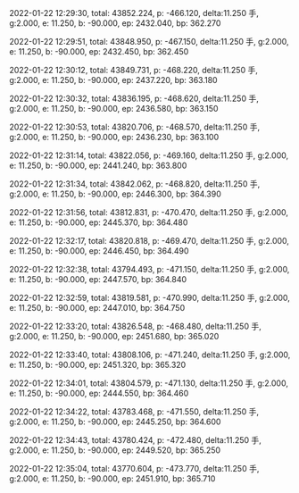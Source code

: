 2022-01-22 12:29:30, total: 43852.224, p: -466.120, delta:11.250 手, g:2.000, e: 11.250, b: -90.000, ep: 2432.040, bp: 362.270

2022-01-22 12:29:51, total: 43848.950, p: -467.150, delta:11.250 手, g:2.000, e: 11.250, b: -90.000, ep: 2432.450, bp: 362.450

2022-01-22 12:30:12, total: 43849.731, p: -468.220, delta:11.250 手, g:2.000, e: 11.250, b: -90.000, ep: 2437.220, bp: 363.180

2022-01-22 12:30:32, total: 43836.195, p: -468.620, delta:11.250 手, g:2.000, e: 11.250, b: -90.000, ep: 2436.580, bp: 363.150

2022-01-22 12:30:53, total: 43820.706, p: -468.570, delta:11.250 手, g:2.000, e: 11.250, b: -90.000, ep: 2436.230, bp: 363.100

2022-01-22 12:31:14, total: 43822.056, p: -469.160, delta:11.250 手, g:2.000, e: 11.250, b: -90.000, ep: 2441.240, bp: 363.800

2022-01-22 12:31:34, total: 43842.062, p: -468.820, delta:11.250 手, g:2.000, e: 11.250, b: -90.000, ep: 2446.300, bp: 364.390

2022-01-22 12:31:56, total: 43812.831, p: -470.470, delta:11.250 手, g:2.000, e: 11.250, b: -90.000, ep: 2445.370, bp: 364.480

2022-01-22 12:32:17, total: 43820.818, p: -469.470, delta:11.250 手, g:2.000, e: 11.250, b: -90.000, ep: 2446.450, bp: 364.490

2022-01-22 12:32:38, total: 43794.493, p: -471.150, delta:11.250 手, g:2.000, e: 11.250, b: -90.000, ep: 2447.570, bp: 364.840

2022-01-22 12:32:59, total: 43819.581, p: -470.990, delta:11.250 手, g:2.000, e: 11.250, b: -90.000, ep: 2447.010, bp: 364.750

2022-01-22 12:33:20, total: 43826.548, p: -468.480, delta:11.250 手, g:2.000, e: 11.250, b: -90.000, ep: 2451.680, bp: 365.020

2022-01-22 12:33:40, total: 43808.106, p: -471.240, delta:11.250 手, g:2.000, e: 11.250, b: -90.000, ep: 2451.320, bp: 365.320

2022-01-22 12:34:01, total: 43804.579, p: -471.130, delta:11.250 手, g:2.000, e: 11.250, b: -90.000, ep: 2444.550, bp: 364.460

2022-01-22 12:34:22, total: 43783.468, p: -471.550, delta:11.250 手, g:2.000, e: 11.250, b: -90.000, ep: 2445.250, bp: 364.600

2022-01-22 12:34:43, total: 43780.424, p: -472.480, delta:11.250 手, g:2.000, e: 11.250, b: -90.000, ep: 2449.520, bp: 365.250

2022-01-22 12:35:04, total: 43770.604, p: -473.770, delta:11.250 手, g:2.000, e: 11.250, b: -90.000, ep: 2451.910, bp: 365.710